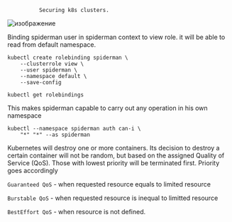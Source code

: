               Securing k8s clusters.
![изображение](https://github.com/user-attachments/assets/91f45b6a-3e6e-491c-bbd5-78fb308dfc80)


Binding spiderman user in spiderman context to view role.
it will be able to read from default namespace.

```
kubectl create rolebinding spiderman \
    --clusterrole view \
    --user spiderman \
    --namespace default \
    --save-config

kubectl get rolebindings
```
This makes spiderman capable to carry out any operation in his own namespace
```
kubectl --namespace spiderman auth can-i \
    "*" "*" --as spiderman
```

Kubernetes will destroy one or more containers. Its decision to destroy a certain container will not be random, but based on the assigned Quality of Service (QoS). Those with lowest priority will be terminated first. Priority goes accordingly

`Guaranteed QoS` - when requested resource equals to limited resource

`Burstable QoS` - when requested resource is inequal to limitted resource

`BestEffort QoS` - when resource is not defined.


